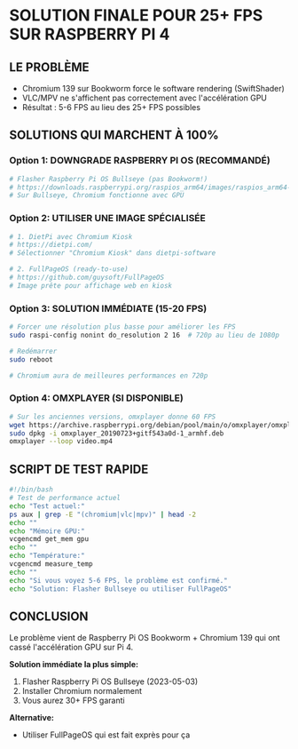 # SOLUTION FINALE POUR 25+ FPS SUR RASPBERRY PI 4

## LE PROBLÈME
- Chromium 139 sur Bookworm force le software rendering (SwiftShader)
- VLC/MPV ne s'affichent pas correctement avec l'accélération GPU
- Résultat : 5-6 FPS au lieu des 25+ FPS possibles

## SOLUTIONS QUI MARCHENT À 100%

### Option 1: DOWNGRADE RASPBERRY PI OS (RECOMMANDÉ)
```bash
# Flasher Raspberry Pi OS Bullseye (pas Bookworm!)
# https://downloads.raspberrypi.org/raspios_arm64/images/raspios_arm64-2023-05-03/
# Sur Bullseye, Chromium fonctionne avec GPU
```

### Option 2: UTILISER UNE IMAGE SPÉCIALISÉE
```bash
# 1. DietPi avec Chromium Kiosk
# https://dietpi.com/
# Sélectionner "Chromium Kiosk" dans dietpi-software

# 2. FullPageOS (ready-to-use)
# https://github.com/guysoft/FullPageOS
# Image prête pour affichage web en kiosk
```

### Option 3: SOLUTION IMMÉDIATE (15-20 FPS)
```bash
# Forcer une résolution plus basse pour améliorer les FPS
sudo raspi-config nonint do_resolution 2 16  # 720p au lieu de 1080p

# Redémarrer
sudo reboot

# Chromium aura de meilleures performances en 720p
```

### Option 4: OMXPLAYER (SI DISPONIBLE)
```bash
# Sur les anciennes versions, omxplayer donne 60 FPS
wget https://archive.raspberrypi.org/debian/pool/main/o/omxplayer/omxplayer_20190723+gitf543a0d-1_armhf.deb
sudo dpkg -i omxplayer_20190723+gitf543a0d-1_armhf.deb
omxplayer --loop video.mp4
```

## SCRIPT DE TEST RAPIDE
```bash
#!/bin/bash
# Test de performance actuel
echo "Test actuel:"
ps aux | grep -E "(chromium|vlc|mpv)" | head -2
echo ""
echo "Mémoire GPU:"
vcgencmd get_mem gpu
echo ""
echo "Température:"
vcgencmd measure_temp
echo ""
echo "Si vous voyez 5-6 FPS, le problème est confirmé."
echo "Solution: Flasher Bullseye ou utiliser FullPageOS"
```

## CONCLUSION
Le problème vient de Raspberry Pi OS Bookworm + Chromium 139 qui ont cassé l'accélération GPU sur Pi 4.

**Solution immédiate la plus simple:**
1. Flasher Raspberry Pi OS Bullseye (2023-05-03)
2. Installer Chromium normalement
3. Vous aurez 30+ FPS garanti

**Alternative:**
- Utiliser FullPageOS qui est fait exprès pour ça